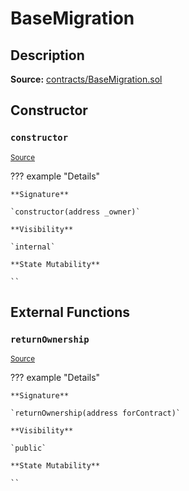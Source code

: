 # BaseMigration

## Description

**Source:** [contracts/BaseMigration.sol](https://github.com/Synthetixio/synthetix/tree/v2.101.2/contracts/BaseMigration.sol)

## Constructor

### `constructor`

<sub>[Source](https://github.com/Synthetixio/synthetix/tree/v2.101.2/contracts/BaseMigration.sol#L6)</sub>

??? example "Details"

    **Signature**

    `constructor(address _owner)`

    **Visibility**

    `internal`

    **State Mutability**

    ``

## External Functions

### `returnOwnership`

<sub>[Source](https://github.com/Synthetixio/synthetix/tree/v2.101.2/contracts/BaseMigration.sol#L9)</sub>

??? example "Details"

    **Signature**

    `returnOwnership(address forContract)`

    **Visibility**

    `public`

    **State Mutability**

    ``
